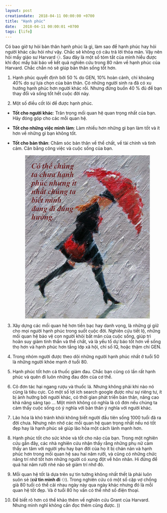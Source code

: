 ```yaml
---
layout: post
creationdate:  2018-04-11 00:00:00 +0700
title: "Hạnh phúc"
date:   2018-04-11 00:00:01 +0700
tags: [life]
---
```


Có bao giờ tự hỏi bản thân hạnh phúc là gì, làm sao để hạnh phúc hay hỏi người khác câu hỏi như vậy. Chắc sẽ không có câu trả lời thỏa mãn. Vậy nên hỏi mấy giáo sư Harvard &#9863;. Sau đây là một số tóm tắt của mình hiểu được khi đọc mấy bài báo về kết quả nghiên cứu trong 80 năm về hạnh phúc của Harvard. Chắc chắn nó sẽ giúp bản thân sống tốt hơn.

1. Hạnh phúc quyết định bởi 50 % do GEN, 10% hoàn cảnh, chỉ khoảng 40% do sự lựa chọn của bản thân. Có những người sinh ra đã có xu hướng hạnh phúc hơn người khác rồi. Nhưng đừng buồn 40 % đủ để bạn thay đổi và sống tốt hết cuộc đời này.

2. Một số điều cốt lõi để được hạnh phúc.
- **Tốt cho người khác**:
	Trân trọng mối quan hệ quan trọng nhất của bạn. Hãy đóng góp cho các mỗi quan hệ.
- **Tốt cho những việc mình làm**:
	Làm nhiều hơn những gì bạn làm tốt và ít hơn về những gì bạn không tốt.
- **Tốt cho bản thân**: 
	Chăm sóc bản thân về thể chất, về tài chính và tình cảm. Cân bằng công việc và cuộc sống của bạn.
	
	
	<img style = "display: block; width: 400px;  max-width: 100%; margin: auto;"  src="/assets/pictures/rightWay.jpg" alt="Einstein">

3. Xây dựng các mối quan hệ hơn tiền bạc hay danh vọng, là những gì giữ cho mọi người hạnh phúc trong suốt cuộc đời. Nghiên cứu tiết lộ, những mối quan hệ bảo vệ con người khỏi bất mãn của cuộc sống, giúp trì hoãn suy giảm tinh thần và thể chất, và là yếu tố dự báo tốt hơn về sống thọ hơn và hạnh phúc hơn tầng lớp xã hội, chỉ số IQ, hoặc thậm chí GEN.

4. Trong nhóm người được theo dõi những người hạnh phúc nhất ở tuổi 50 là những người khỏe mạnh ở tuổi 80.

5. Hạnh phúc tốt hơn cả thuốc giảm đau. Chắc bạn cũng có lần rất hạnh phúc và quên đi luôn những đau đớn của cơ thể.

6. Cô đơn tác hại ngang rượu và thuốc lá. Nhưng không phải khi nào nó cũng là tiêu cực. Có một số lợi ích search google được như sự riêng tư, ít bị ảnh hưởng bởi người khác, có thời gian phát triển bản thân, nâng cao khả năng sáng tạo ... Một mình không có nghĩa là cô đơn nếu chúng ta cảm thấy cuộc sống có ý nghĩa với bản thân ý nghĩa với người khác.

7. Lão hóa là khó tránh khỏi không biết người đầu tiên sống 1000 tuổi đã ra đời chưa. Nhưng nên nhớ các mỗi quan hệ quan trọng nhất nếu nó tốt đẹp hay là hạnh phúc sẽ giúp lão hõa một cách lành mạnh hơn.

8. Hạnh phúc tốt cho sức khỏe và tốt cho não của bạn.
Trong một nghiên cứu gần đây, các nhà nghiên cứu nhận thấy rằng những phụ nữ cảm thấy an tâm với người yêu hay bạn đời của họ ít bị chán nản và hạnh phúc hơn trong mối quan hệ sau hai năm rưỡi, và cũng có những chức năng trí nhớ tốt hơn những người có xung đột về hôn nhân. Hi đừng để quá hai năm rưỡi nhé não sẽ giảm trí nhớ đó.

9. Mỗi quan hệ tốt là dựa trên sự tin tưởng không nhất thết là phải luôn suôn sẻ (**cứ tin mình đi** &#9863;). Trong nghiên cứu có một số cặp vợ chồng già 80 tuổi có thể cãi nhau ngày  này qua ngày khác nhưng đó là mỗi quan hệ tốt đẹp. Và ở tuổi 80 họ vấn có thể nhớ số điện thoại.

10. Để biết rõ hơn có thể khảo thêm về nghiên cứu Grant của Harvard. Nhưng mình nghĩ không cần đọc thêm cũng được. ))
